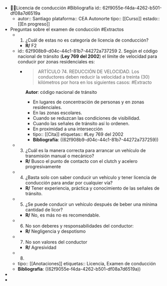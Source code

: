 - 👨‍🏫Licencia de conducción #Bibliografía
  id:: 62f9055e-f4da-4262-b501-df08a7d6519a
	- autor:: Santiago 
	  plataforma:: CEA Autonorte
	  tipo:: [[Curso]]
	  estado:: [[En progreso]]
- Preguntas sobre el examen de conducción #Extractos
	- 1. ¿Cuál de estas no es categoría de licencia de conducción?
		- **R/** F2
	- id:: 62f908b9-d04c-44c1-81b7-44272a737259
	  2. Según el código nacional de tránsito (**Ley 769 del 2002**) el límite de velocidad para conducir por zonas residenciales es:
		- > ARTÍCULO 74. REDUCCIÓN DE VELOCIDAD. Los conductores deben reducir la velocidad a treinta (30) kilómetros por hora en los siguientes casos:  #Extracto 
		  
		  **Autor**: código nacional de tránsito
			- En lugares de concentración de personas y en zonas residenciales.
			- En las zonas escolares.
			- Cuando se reduzcan las condiciones de visibilidad.
			- Cuando las señales de tránsito así lo ordenen.
			- En proximidad a una intersección
			- tipo:: [[Cita]]
			  etiquetas:: #Ley 769 del 2002
			- **Bibliografía**: ((62f908b9-d04c-44c1-81b7-44272a737259))
	- 3. ¿Cuál es la manera correcta para arrancar un vehículo de transmisión manual o mecánico?
		- **R/** Busco el punto de contacto con el clutch y acelero progresivamente
	- 4. ¿Basta solo con saber conducir un vehículo y tener licencia de conducción para andar por cualquier vía?
		- **R/** Tener experiencia, práctica y conocimiento de las señales de tránsito.
	- 5. ¿Se puede conducir un vehículo después de beber una mínima cantidad de licor?
		- **R/** No, es más no es recomendable.
	- 6. No son deberes y responsabilidades del conductor:
		- **R/** Negligencia y despotismo
	- 7. No son valores del conductor
		- **R/** Agresividad
	- 8.
	- tipo:: [[Anotaciones]]
	  etiquetas:: Licencia, Examen de conducción
	- **Bibliografía**: ((62f9055e-f4da-4262-b501-df08a7d6519a))
-
-